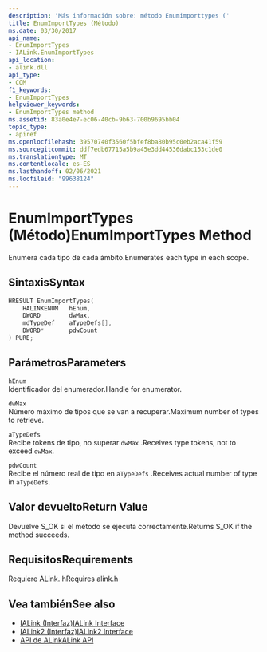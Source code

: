 ```yaml
---
description: 'Más información sobre: método Enumimporttypes ('
title: EnumImportTypes (Método)
ms.date: 03/30/2017
api_name:
- EnumImportTypes
- IALink.EnumImportTypes
api_location:
- alink.dll
api_type:
- COM
f1_keywords:
- EnumImportTypes
helpviewer_keywords:
- EnumImportTypes method
ms.assetid: 83a0e4e7-ec06-40cb-9b63-700b9695bb04
topic_type:
- apiref
ms.openlocfilehash: 39570740f3560f5bfef8ba80b95c0eb2aca41f59
ms.sourcegitcommit: ddf7edb67715a5b9a45e3dd44536dabc153c1de0
ms.translationtype: MT
ms.contentlocale: es-ES
ms.lasthandoff: 02/06/2021
ms.locfileid: "99638124"
---
```

# <a name="enumimporttypes-method"></a><span data-ttu-id="65d6b-103">EnumImportTypes (Método)</span><span class="sxs-lookup"><span data-stu-id="65d6b-103">EnumImportTypes Method</span></span>

<span data-ttu-id="65d6b-104">Enumera cada tipo de cada ámbito.</span><span class="sxs-lookup"><span data-stu-id="65d6b-104">Enumerates each type in each scope.</span></span>

## <a name="syntax"></a><span data-ttu-id="65d6b-105">Sintaxis</span><span class="sxs-lookup"><span data-stu-id="65d6b-105">Syntax</span></span>

```cpp
HRESULT EnumImportTypes(
    HALINKENUM   hEnum,
    DWORD        dwMax,
    mdTypeDef    aTypeDefs[],
    DWORD*       pdwCount
) PURE;
```

## <a name="parameters"></a><span data-ttu-id="65d6b-106">Parámetros</span><span class="sxs-lookup"><span data-stu-id="65d6b-106">Parameters</span></span>

`hEnum`\
<span data-ttu-id="65d6b-107">Identificador del enumerador.</span><span class="sxs-lookup"><span data-stu-id="65d6b-107">Handle for enumerator.</span></span>

`dwMax`\
<span data-ttu-id="65d6b-108">Número máximo de tipos que se van a recuperar.</span><span class="sxs-lookup"><span data-stu-id="65d6b-108">Maximum number of types to retrieve.</span></span>

`aTypeDefs`\
<span data-ttu-id="65d6b-109">Recibe tokens de tipo, no superar `dwMax` .</span><span class="sxs-lookup"><span data-stu-id="65d6b-109">Receives type tokens, not to exceed `dwMax`.</span></span>

`pdwCount`\
<span data-ttu-id="65d6b-110">Recibe el número real de tipo en `aTypeDefs` .</span><span class="sxs-lookup"><span data-stu-id="65d6b-110">Receives actual number of type in `aTypeDefs`.</span></span>

## <a name="return-value"></a><span data-ttu-id="65d6b-111">Valor devuelto</span><span class="sxs-lookup"><span data-stu-id="65d6b-111">Return Value</span></span>

<span data-ttu-id="65d6b-112">Devuelve S_OK si el método se ejecuta correctamente.</span><span class="sxs-lookup"><span data-stu-id="65d6b-112">Returns S_OK if the method succeeds.</span></span>

## <a name="requirements"></a><span data-ttu-id="65d6b-113">Requisitos</span><span class="sxs-lookup"><span data-stu-id="65d6b-113">Requirements</span></span>

<span data-ttu-id="65d6b-114">Requiere ALink. h</span><span class="sxs-lookup"><span data-stu-id="65d6b-114">Requires alink.h</span></span>

## <a name="see-also"></a><span data-ttu-id="65d6b-115">Vea también</span><span class="sxs-lookup"><span data-stu-id="65d6b-115">See also</span></span>

- [<span data-ttu-id="65d6b-116">IALink (Interfaz)</span><span class="sxs-lookup"><span data-stu-id="65d6b-116">IALink Interface</span></span>](ialink-interface.md)
- [<span data-ttu-id="65d6b-117">IALink2 (Interfaz)</span><span class="sxs-lookup"><span data-stu-id="65d6b-117">IALink2 Interface</span></span>](ialink2-interface.md)
- [<span data-ttu-id="65d6b-118">API de ALink</span><span class="sxs-lookup"><span data-stu-id="65d6b-118">ALink API</span></span>](index.md)
